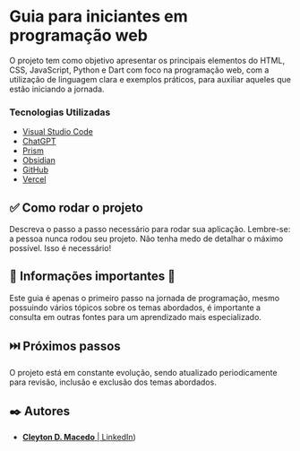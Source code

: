 # Guia para iniciantes em programação web

O projeto tem como objetivo apresentar os principais elementos do HTML, CSS, JavaScript, Python e Dart com foco na programação web, com a utilização de linguagem clara e exemplos práticos, para auxiliar aqueles que estão iniciando a jornada.

### Tecnologias Utilizadas

* [Visual Studio Code](https://code.visualstudio.com/)
* [ChatGPT](https://chatgpt.com/)
* [Prism](https://prismjs.com/)
* [Obsidian](https://obsidian.md/)
* [GitHub](https://github.com/)
* [Vercel](https://vercel.com)

## ✅ Como rodar o projeto

Descreva o passo a passo necessário para rodar sua aplicação. Lembre-se: a pessoa nunca rodou seu projeto. Não tenha medo de detalhar o máximo possível. Isso é necessário!


## 📌 Informações importantes 📌

Este guia é apenas o primeiro passo na jornada de programação, mesmo possuindo vários tópicos sobre os temas abordados, é importante a consulta em outras fontes para um aprendizado mais especializado.


## ⏭️ Próximos passos

O projeto está em constante evolução, sendo atualizado periodicamente para revisão, inclusão e exclusão dos temas abordados.

## ✒️ Autores

* [**Cleyton D. Macedo** | LinkedIn](https://www.linkedin.com/in/maccleyton/))
